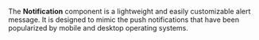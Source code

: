 The **Notification** component is a lightweight and easily customizable alert message. 
It is designed to mimic the push notifications that have been popularized by mobile and desktop operating systems. 
